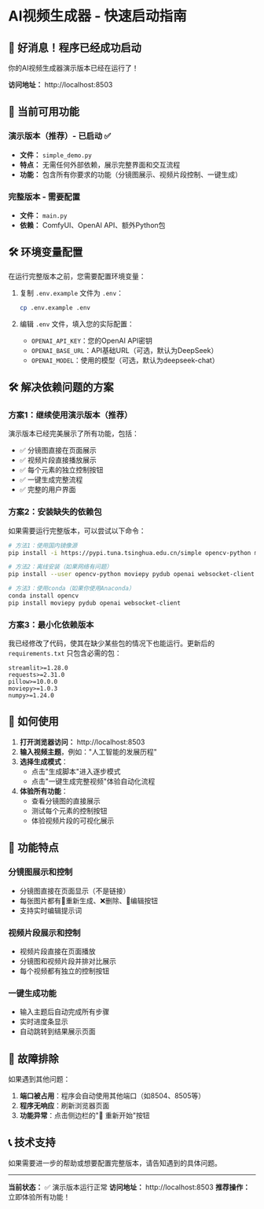 # AI视频生成器 - 快速启动指南

## 🎉 好消息！程序已经成功启动

你的AI视频生成器演示版本已经在运行了！

**访问地址：** http://localhost:8503

## 🚀 当前可用功能

### 演示版本（推荐）- 已启动 ✅
- **文件：** `simple_demo.py`
- **特点：** 无需任何外部依赖，展示完整界面和交互流程
- **功能：** 包含所有你要求的功能（分镜图展示、视频片段控制、一键生成）

### 完整版本 - 需要配置
- **文件：** `main.py`
- **依赖：** ComfyUI、OpenAI API、额外Python包

## 🛠️ 环境变量配置

在运行完整版本之前，您需要配置环境变量：

1. 复制 `.env.example` 文件为 `.env`：
   ```bash
   cp .env.example .env
   ```

2. 编辑 `.env` 文件，填入您的实际配置：
   - `OPENAI_API_KEY`：您的OpenAI API密钥
   - `OPENAI_BASE_URL`：API基础URL（可选，默认为DeepSeek）
   - `OPENAI_MODEL`：使用的模型（可选，默认为deepseek-chat）

## 🛠️ 解决依赖问题的方案

### 方案1：继续使用演示版本（推荐）
演示版本已经完美展示了所有功能，包括：
- ✅ 分镜图直接在页面展示
- ✅ 视频片段直接播放展示
- ✅ 每个元素的独立控制按钮
- ✅ 一键生成完整流程
- ✅ 完整的用户界面

### 方案2：安装缺失的依赖包
如果需要运行完整版本，可以尝试以下命令：

```bash
# 方法1：使用国内镜像源
pip install -i https://pypi.tuna.tsinghua.edu.cn/simple opencv-python moviepy pydub openai websocket-client

# 方法2：离线安装（如果网络有问题）
pip install --user opencv-python moviepy pydub openai websocket-client

# 方法3：使用conda（如果你使用Anaconda）
conda install opencv
pip install moviepy pydub openai websocket-client
```

### 方案3：最小化依赖版本
我已经修改了代码，使其在缺少某些包的情况下也能运行。更新后的 `requirements.txt` 只包含必需的包：

```
streamlit>=1.28.0
requests>=2.31.0
pillow>=10.0.0
moviepy>=1.0.3
numpy>=1.24.0
```

## 📱 如何使用

1. **打开浏览器访问：** http://localhost:8503
2. **输入视频主题**，例如："人工智能的发展历程"
3. **选择生成模式**：
   - 点击"生成脚本"进入逐步模式
   - 点击"一键生成完整视频"体验自动化流程
4. **体验所有功能**：
   - 查看分镜图的直接展示
   - 测试每个元素的控制按钮
   - 体验视频片段的可视化展示

## 🎯 功能特点

### 分镜图展示和控制
- 分镜图直接在页面显示（不是链接）
- 每张图片都有🔄重新生成、❌删除、📝编辑按钮
- 支持实时编辑提示词

### 视频片段展示和控制  
- 视频片段直接在页面播放
- 分镜图和视频片段并排对比展示
- 每个视频都有独立的控制按钮

### 一键生成功能
- 输入主题后自动完成所有步骤
- 实时进度条显示
- 自动跳转到结果展示页面

## 🔧 故障排除

如果遇到其他问题：

1. **端口被占用**：程序会自动使用其他端口（如8504、8505等）
2. **程序无响应**：刷新浏览器页面
3. **功能异常**：点击侧边栏的"🔄 重新开始"按钮

## 📞 技术支持

如果需要进一步的帮助或想要配置完整版本，请告知遇到的具体问题。

---

**当前状态：** ✅ 演示版本运行正常
**访问地址：** http://localhost:8503
**推荐操作：** 立即体验所有功能！
